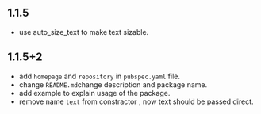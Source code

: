 ##  1.1.5

* use auto_size_text to make text sizable.

## 1.1.5+2

* add `homepage` and `repository` in `pubspec.yaml` file.
* change `README.md`change description and package name.
* add example to explain usage of the package.  
* remove name `text` from constractor , now text should be passed direct.